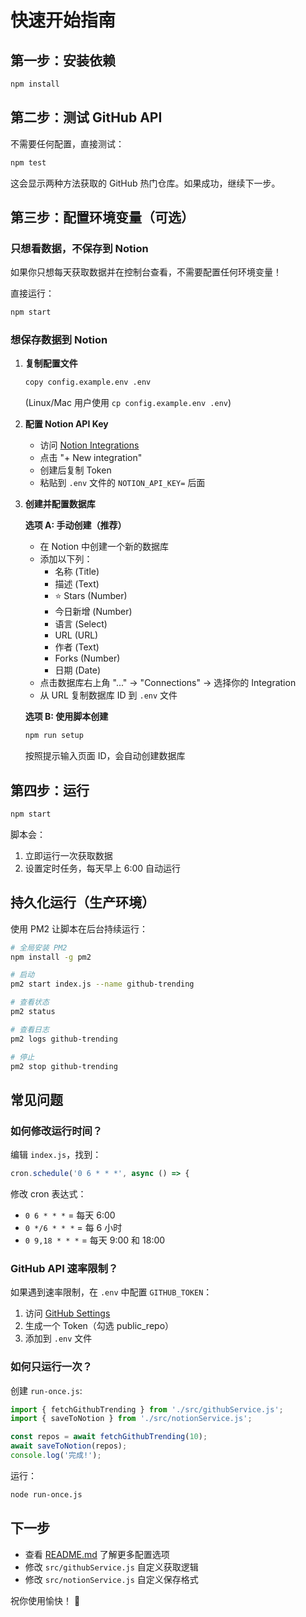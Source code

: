 # 快速开始指南

## 第一步：安装依赖

```bash
npm install
```

## 第二步：测试 GitHub API

不需要任何配置，直接测试：

```bash
npm test
```

这会显示两种方法获取的 GitHub 热门仓库。如果成功，继续下一步。

## 第三步：配置环境变量（可选）

### 只想看数据，不保存到 Notion

如果你只想每天获取数据并在控制台查看，不需要配置任何环境变量！

直接运行：
```bash
npm start
```

### 想保存数据到 Notion

1. **复制配置文件**
   ```bash
   copy config.example.env .env
   ```
   (Linux/Mac 用户使用 `cp config.example.env .env`)

2. **配置 Notion API Key**
   
   - 访问 [Notion Integrations](https://www.notion.so/my-integrations)
   - 点击 "+ New integration"
   - 创建后复制 Token
   - 粘贴到 `.env` 文件的 `NOTION_API_KEY=` 后面

3. **创建并配置数据库**

   **选项 A: 手动创建（推荐）**
   - 在 Notion 中创建一个新的数据库
   - 添加以下列：
     - 名称 (Title)
     - 描述 (Text)
     - ⭐ Stars (Number)
     - 今日新增 (Number)
     - 语言 (Select)
     - URL (URL)
     - 作者 (Text)
     - Forks (Number)
     - 日期 (Date)
   - 点击数据库右上角 "..." → "Connections" → 选择你的 Integration
   - 从 URL 复制数据库 ID 到 `.env` 文件

   **选项 B: 使用脚本创建**
   ```bash
   npm run setup
   ```
   按照提示输入页面 ID，会自动创建数据库

## 第四步：运行

```bash
npm start
```

脚本会：
1. 立即运行一次获取数据
2. 设置定时任务，每天早上 6:00 自动运行

## 持久化运行（生产环境）

使用 PM2 让脚本在后台持续运行：

```bash
# 全局安装 PM2
npm install -g pm2

# 启动
pm2 start index.js --name github-trending

# 查看状态
pm2 status

# 查看日志
pm2 logs github-trending

# 停止
pm2 stop github-trending
```

## 常见问题

### 如何修改运行时间？

编辑 `index.js`，找到：
```javascript
cron.schedule('0 6 * * *', async () => {
```

修改 cron 表达式：
- `0 6 * * *` = 每天 6:00
- `0 */6 * * *` = 每 6 小时
- `0 9,18 * * *` = 每天 9:00 和 18:00

### GitHub API 速率限制？

如果遇到速率限制，在 `.env` 中配置 `GITHUB_TOKEN`：

1. 访问 [GitHub Settings](https://github.com/settings/tokens)
2. 生成一个 Token（勾选 public_repo）
3. 添加到 `.env` 文件

### 如何只运行一次？

创建 `run-once.js`:
```javascript
import { fetchGithubTrending } from './src/githubService.js';
import { saveToNotion } from './src/notionService.js';

const repos = await fetchGithubTrending(10);
await saveToNotion(repos);
console.log('完成!');
```

运行：
```bash
node run-once.js
```

## 下一步

- 查看 [README.md](README.md) 了解更多配置选项
- 修改 `src/githubService.js` 自定义获取逻辑
- 修改 `src/notionService.js` 自定义保存格式

祝你使用愉快！ 🎉


